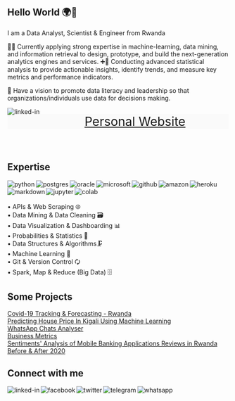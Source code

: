 ## Hello World 🌍🤝
I am a Data Analyst, Scientist & Engineer from Rwanda

👨‍💻 Currently applying strong expertise in machine-learning, data mining, and information retrieval to design, prototype, and build the next-generation analytics engines and services.
➕💯 Conducting advanced statistical analysis to provide actionable insights, identify trends, and measure key metrics and performance indicators.

🎯 Have a vision to promote data literacy and leadership so that organizations/individuals use data for decisions making.

[<img align="left" alt="linked-in" src="https://img.shields.io/badge/website-000000?style=for-the-badge&logo=About.me&logoColor=white" />](https://nzagaspard.github.io/)

<p style="text-align:center;font-size: 2em;background-color:#fafafa;"><a href="https://nzagaspard.github.io/" target="_blank" rel="noopener noreferrer">Personal Website</a></p><br>

## Expertise
<img align="left" alt="python" src="https://img.shields.io/badge/python-3DDC84?logo=python&logoColor=white&style=for-the-badge" />
<img align="left" alt="postgres" src="https://img.shields.io/badge/SQL & postgresql-%23316192.svg?&style=for-the-badge&logo=postgresql&logoColor=white" />
<img align="left" alt="oracle" src="https://img.shields.io/badge/Oracle-F80000?style=for-the-badge&logo=Oracle&logoColor=white" />
<img align="left" alt="microsoft" src="https://img.shields.io/badge/Microsoft_SQL_Server-CC2927?style=for-the-badge&logo=microsoft-sql-server&logoColor=white" />
<img align="left" alt="github" src="https://img.shields.io/badge/github-%23121011.svg?style=for-the-badge&logo=github&logoColor=white" />
<img align="left" alt="amazon" src="https://img.shields.io/badge/Amazon_AWS-FF9900?style=for-the-badge&logo=amazonaws&logoColor=white" />
<img align="left" alt="heroku" src="https://img.shields.io/badge/heroku-%23430098.svg?style=for-the-badge&logo=heroku&logoColor=white" />
<img align="left" alt="markdown" src="https://img.shields.io/badge/Markdown-000000?style=for-the-badge&logo=markdown&logoColor=white" />
<img align="left" alt="jupyter" src="https://img.shields.io/badge/Jupyter-F37626.svg?&style=for-the-badge&logo=Jupyter&logoColor=white" />
<img align="left" alt="colab" src="https://img.shields.io/badge/Colab-F9AB00?style=for-the-badge&logo=googlecolab&color=525252"/>
<br>
<br>
<br>• APIs & Web Scraping 🌐<br> • Data Mining & Data Cleaning 🗃️ <br> • Data Visualization & Dashboarding 📊<br>• Probabilities & Statistics 🔢<br>• Data Structures & Algorithms🗜️
<br>• Machine Learning 🤖<br> • Git & Version Control 🗘<br> • Spark, Map & Reduce (Big Data) 🗄️

## Some Projects

[Covid-19 Tracking & Forecasting - Rwanda](https://nzagaspard-rwanda-covid-1-rwandacovidtracker-forecasting-lsvnuk.streamlit.app)
<br>
[
Predicting House Price In Kigali Using Machine Learning](https://nzagaspard-predicting-house-prices-i-housepricepredictor-b18kzw.streamlit.app)
<br>
[WhatsApp Chats Analyser](https://whatsapp-chatanalyser.herokuapp.com)
<br>
[Business Metrics](https://nzagaspard-business-metrics-master-app-3vex51.streamlit.app/)
<br>
[Sentiments' Analysis of Mobile Banking Applications Reviews in Rwanda Before & After 2020](https://github.com/nzagaspard/Reviews-Sentiments-of-Mobile-Banking-Applications-in-Rwanda-Before-2020-and-After/blob/main/README.md)

## Connect with me

[<img align="left" alt="linked-in" src="https://img.shields.io/badge/linkedin-%230077B5.svg?&style=for-the-badge&logo=linkedin&logoColor=white" />](https://www.linkedin.com/in/gaspard-nzasabimfura/)
[<img align="left" alt="facebook" src="https://img.shields.io/badge/facebook-%231877F2.svg?&style=for-the-badge&logo=facebook&logoColor=white" />](https://www.facebook.com/nzasabimana.gaspard/)
[<img align="left" alt="twitter" src="https://img.shields.io/badge/twitter-%231DA1F2.svg?&style=for-the-badge&logo=twitter&logoColor=white" />](https://twitter.com/nzagaspard)
[<img align="left" alt="telegram" src="https://img.shields.io/badge/Telegram-2CA5E0?style=for-the-badge&logo=telegram&logoColor=white" />](https://t.me/nzagaspard)
[<img align="left" alt="whatsapp" src="https://img.shields.io/badge/WhatsApp-25D366?style=for-the-badge&logo=whatsapp&logoColor=white" />](https://wa.me/250722882193)
<br>
<br>

